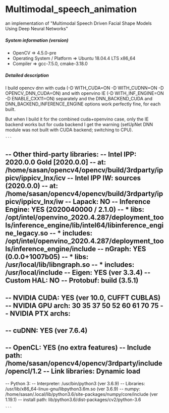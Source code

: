 # Multimodal_speech_animation

an implementation of "Multimodal Speech Driven Facial Shape Models Using Deep Neural Networks" 

##### System information (version)

- OpenCV => 4.5.0-pre
- Operating System / Platform => Ubuntu 18.04.4 LTS x86_64
- Compiler => gcc-7.5.0, cmake-3.18.0

##### Detailed description

I build opencv dnn with cuda (-D WITH_CUDA=ON -D WITH_CUDNN=ON -D OPENCV_DNN_CUDA=ON) and with openvino IE (-D WITH_INF_ENGINE=ON  -D ENABLE_CXX11=ON) separately and the DNN_BACKEND_CUDA and DNN_BACKEND_INFERENCE_ENGINE options work perfectly fine, for each built.

But when I build it for the combined cuda+openvino case, only the IE backend works but for cuda backend I get the warning (setUpNet DNN module was not built with CUDA backend; switching to CPU). 

    ```
--   Other third-party libraries:
--     Intel IPP:                   2020.0.0 Gold [2020.0.0]
--            at:                   /home/sasan/opencv4/opencv/build/3rdparty/ippicv/ippicv_lnx/icv
--     Intel IPP IW:                sources (2020.0.0)
--               at:                /home/sasan/opencv4/opencv/build/3rdparty/ippicv/ippicv_lnx/iw
--     Lapack:                      NO
--     Inference Engine:            YES (2020040000 / 2.1.0)
--         * libs:                  /opt/intel/openvino_2020.4.287/deployment_tools/inference_engine/lib/intel64/libinference_engine_legacy.so
--         * includes:              /opt/intel/openvino_2020.4.287/deployment_tools/inference_engine/include
--     nGraph:                      YES (0.0.0+1007b05)
--         * libs:                  /usr/local/lib/libngraph.so
--         * includes:              /usr/local/include
--     Eigen:                       YES (ver 3.3.4)
--     Custom HAL:                  NO
--     Protobuf:                    build (3.5.1)
-- 
--   NVIDIA CUDA:                   YES (ver 10.0, CUFFT CUBLAS)
--     NVIDIA GPU arch:             30 35 37 50 52 60 61 70 75
--     NVIDIA PTX archs:
-- 
--   cuDNN:                         YES (ver 7.6.4)
-- 
--   OpenCL:                        YES (no extra features)
--     Include path:                /home/sasan/opencv4/opencv/3rdparty/include/opencl/1.2
--     Link libraries:              Dynamic load
-- 
--   Python 3:
--     Interpreter:                 /usr/bin/python3 (ver 3.6.9)
--     Libraries:                   /usr/lib/x86_64-linux-gnu/libpython3.6m.so (ver 3.6.9)
--     numpy:                       /home/sasan/.local/lib/python3.6/site-packages/numpy/core/include (ver 1.19.1)
--     install path:                lib/python3.6/dist-packages/cv2/python-3.6


    ```
